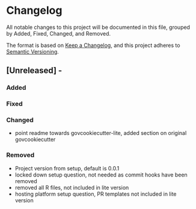 # Changelog

All notable changes to this project will be documented in this file, grouped by Added, Fixed, Changed, and Removed.

The format is based on [Keep a Changelog](https://keepachangelog.com/en/1.1.0/),
and this project adheres to [Semantic Versioning](https://semver.org/spec/v2.0.0.html).

## [Unreleased] -

### Added

### Fixed

### Changed
- point readme towards govcookiecutter-lite, added section on original govcookiecutter

### Removed
- Project version from setup, default is 0.0.1
- locked down setup question, not needed as commit hooks have been removed
- removed all R files, not included in lite version
- hosting platform setup question, PR templates not included in lite version
